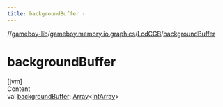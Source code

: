 ```yaml
---
title: backgroundBuffer -
---
```

//[gameboy-lib](../../index.md)/[gameboy.memory.io.graphics](../index.md)/[LcdCGB](index.md)/[backgroundBuffer](background-buffer.md)



# backgroundBuffer  
[jvm]  
Content  
val [backgroundBuffer](background-buffer.md): [Array](https://kotlinlang.org/api/latest/jvm/stdlib/kotlin/-array/index.html)<[IntArray](https://kotlinlang.org/api/latest/jvm/stdlib/kotlin/-int-array/index.html)>  



